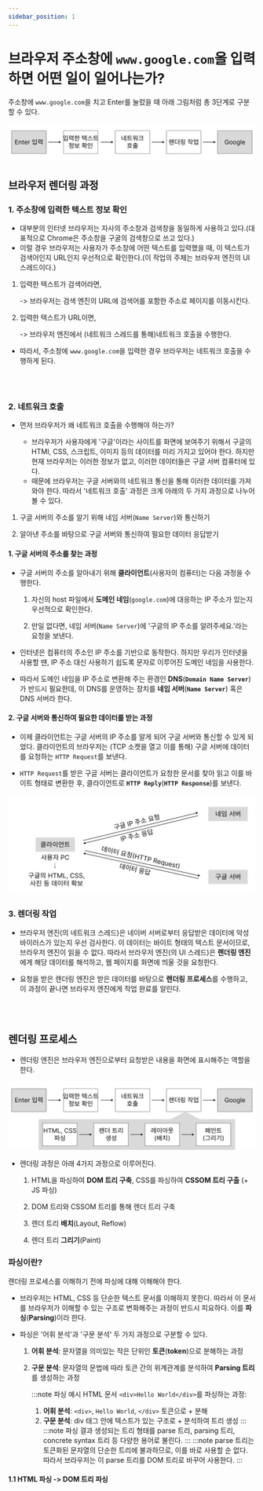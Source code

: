 ```yaml
---
sidebar_position: 1
---
```


# 브라우저 주소창에 `www.google.com`을 입력하면 어떤 일이 일어나는가?

주소창에 `www.google.com`을 치고 Enter를 눌렀을 때 아래 그림처럼 총 3단계로 구분할 수 있다.

![브라우저 렌더링 과정](./svg/브라우저%20렌더링%20과정.svg)

## 브라우저 렌더링 과정

### 1. 주소창에 입력한 텍스트 정보 확인

- 대부분의 인터넷 브라우저는 자사의 주소창과 검색창을 동일하게 사용하고 있다.(대표적으로 Chrome은 주소창을 구굴의 검색창으로 쓰고 있다.)
- 이럴 경우 브라우저는 사용자가 주소창에 어떤 텍스트를 입력했을 때, 이 텍스트가 검색어인지 URL인지 우선적으로 확인한다.(이 작업의 주체는 브라우저 엔진의 UI 스레드이다.)

1.  입력한 텍스트가 검색어라면,

    -> 브라우저는 검색 엔진의 URL에 검색어를 포함한 주소로 페이지를 이동시킨다.

2.  입력한 텍스트가 URL이면,

    -> 브라우저 엔진에서 (네트워크 스레드를 통해)네트워크 호출을 수행한다.

- 따라서, 주소창에 `www.google.com`을 입력한 경우 브라우저는 네트워크 호출을 수행하게 된다.

<br></br>

### 2. 네트워크 호출

- 먼저 브라우저가 왜 네트워크 호출을 수행해야 하는가?

  - 브라우저가 사용자에게 '구글'이라는 사이트를 화면에 보여주기 위해서 구글의 HTMl, CSS, 스크립트, 이미지 등의 데이터를 미리 가지고 있어야 한다. 하지만 현재 브라우저는 이러한 정보가 없고, 이러한 데이터들은 구글 서버 컴퓨터에 있다.
  - 때문에 브라우저는 구글 서버와의 네트워크 통신을 통해 이러한 데이터를 가져와야 한다. 따라서 '네트워크 호출' 과정은 크게 아래의 두 가지 과정으로 나누어 볼 수 있다.

1. 구글 서버의 주소를 알기 위해 네임 서버(`Name Server`)와 통신하기

2. 알아낸 주소를 바탕으로 구글 서버와 통신하여 필요한 데이터 응답받기

#### 1. 구글 서버의 주소를 찾는 과정

- 구글 서버의 주소를 알아내기 위해 **클라이언트**(사용자의 컴퓨터)는 다음 과정을 수행한다.

  1. 자신의 host 파일에서 **도메인 네임**(`google.com`)에 대응하는 IP 주소가 있는지 우선적으로 확인한다.

  2. 만일 없다면, 네임 서버(`Name Server`)에 '구글의 IP 주소를 알려주세요.'라는 요청을 보낸다.

- 인터넷은 컴퓨터의 주소인 IP 주소를 기반으로 동작한다. 하지만 우리가 인터넷을 사용할 땐, IP 주소 대신 사용하기 쉽도록 문자로 이루어진 도메인 네임을 사용한다.

- 따라서 도메인 네임을 IP 주소로 변환해 주는 환경인 **DNS**(**`Domain Name Server`**)가 반드시 필요한데, 이 DNS를 운영하는 장치를 **네임 서버**(**`Name Server`**) 혹은 DNS 서버라 한다.

#### 2. 구글 서버와 통신하여 필요한 데이터를 받는 과정

- 이제 클라이언트는 구글 서버의 IP 주소를 알게 되어 구글 서버와 통신할 수 있게 되었다. 클라이언트의 브라우저는 (TCP 소켓을 열고 이를 통해) 구글 서버에 데이터를 요청하는 `HTTP Request`를 보낸다.

- `HTTP Request`를 받은 구글 서버는 클라이언트가 요청한 문서를 찾아 읽고 이를 바이트 형태로 변환한 후, 클라이언트로 **`HTTP Reply`**(**`HTTP Response`**)를 보낸다.

![서버와 통신하여 필요한 데이터를 받는 과정](./svg/서버와%20통신하여%20필요한%20데이터를%20받는%20과정.svg)

### 3. 렌더링 작업

- 브라우저 엔진(의 네트워크 스레드)은 네이버 서버로부터 응답받은 데이터에 악성 바이러스가 있는지 우선 검사한다. 이 데이터는 바이트 형태의 텍스트 문서이므로, 브라우저 엔진이 읽을 수 없다. 따라서 브라우저 엔진(의 UI 스레드)은 **렌더링 엔진**에게 해당 데이터를 해석하고, 웹 페이지를 화면에 띄울 것을 요청한다.

- 요청을 받은 렌더링 엔진은 받은 데이터를 바탕으로 **렌더링 프로세스**를 수행하고, 이 과정이 끝나면 브라우저 엔진에게 작업 완료를 알린다.

<br></br>

## 렌더링 프로세스

- 렌더링 엔진은 브라우저 엔진으로부터 요청받은 내용을 화면에 표시해주는 역할을 한다.

![렌더링 프로세스](./svg/렌더링%20프로세스.svg)

- 렌더링 과정은 아래 4가지 과정으로 이루어진다.

  1. HTML을 파싱하여 **DOM 트리 구축**, CSS를 파싱하여 **CSSOM 트리 구출** (+ JS 파싱)

  2. DOM 트리와 CSSOM 트리를 통해 렌더 트리 구축

  3. 렌더 트리 **배치**(Layout, Reflow)

  4. 렌더 트리 **그리기**(Paint)

### 파싱이란?

렌더링 프로세스를 이해하기 전에 파싱에 대해 이해해야 한다.

- 브라우저는 HTML, CSS 등 단순한 텍스트 문서를 이해하지 못한다. 따라서 이 문서를 브라우저가 이해할 수 있는 구조로 변화해주는 과정이 반드시 피요하다. 이를 **파싱**(**Parsing**)이라 한다.

- 파싱은 '어휘 분석'과 '구문 분석' 두 가지 과정으로 구분할 수 있다.

  1. **어휘 분석**: 문자열을 의미있는 작은 단위인 **토큰**(**token**)으로 분해하는 과정

  2. **구문 분석**: 문자열의 문법에 따라 토큰 간의 위계관계를 분석하여 **Parsing 트리**를 생성하는 과정

     :::note 파싱 예시
     HTML 문서 `<div>Hello World</div>`를 파싱하는 과정:

     1. **어휘 분석**: `<div>`, `Hello World`, `</div>` 토큰으로 + 분해
     2. **구문 분석**: div 태그 안에 텍스트가 있는 구조로 + 분석하여 트리 생성
        :::
        :::note 파싱 결과 생성되는 트리 형태를 parse 트리, parsing 트리, concrete syntax 트리 등 다양한 용어로 불린다.
        :::
        :::note parse 트리는 토큰화된 문자열의 단순한 트리에 불과하므로, 이를 바로 사용할 순 없다. 따라서 브라우저는 이 parse 트리를 DOM 트리로 바꾸어 사용한다.
        :::

#### 1.1 HTML 파싱 -> DOM 트리 파싱
